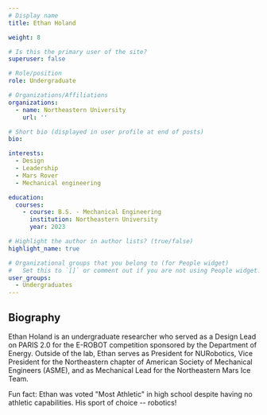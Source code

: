 ```yaml
---
# Display name
title: Ethan Holand

weight: 8

# Is this the primary user of the site?
superuser: false

# Role/position
role: Undergraduate

# Organizations/Affiliations
organizations:
  - name: Northeastern University
    url: ''

# Short bio (displayed in user profile at end of posts)
bio:

interests:
  - Design
  - Leadership
  - Mars Rover  
  - Mechanical engineering

education:
  courses:
    - course: B.S. - Mechanical Engineering
      institution: Northeastern University
      year: 2023

# Highlight the author in author lists? (true/false)
highlight_name: true

# Organizational groups that you belong to (for People widget)
#   Set this to `[]` or comment out if you are not using People widget.
user_groups:
  - Undergraduates
---
```


## Biography

Ethan Holand is an undergraduate researcher who served as a Design Lead on PARIS 2.0 for the E-ROBOT competition sponsored by the Department of Energy. Outside of the lab, Ethan serves as President for NURobotics, Vice President for the Northeastern chapter of American Society of Mechanical Engineers (ASME), and as Mechanical Lead for the Northeastern Mars Ice Team.

Fun fact: Ethan was voted "Most Athletic" in high school despite having no athletic capabilities. His sport of choice -- robotics!
